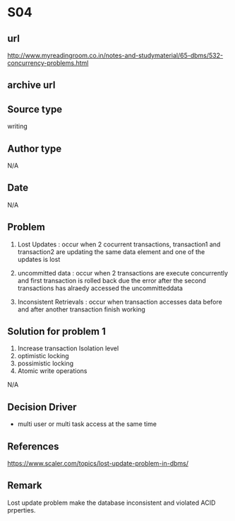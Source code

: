 # S04

## url

http://www.myreadingroom.co.in/notes-and-studymaterial/65-dbms/532-concurrency-problems.html

## archive url

## Source type

writing

## Author type

N/A

## Date

N/A

## Problem

1. Lost Updates : occur when 2 cocurrent transactions, transaction1 and transaction2 are updating the same data element and one of the updates is lost

2. uncommitted data : occur when 2 transactions are execute concurrently and first transaction is rolled back due the error after the second transactions has alraedy accessed the uncommitteddata

3. Inconsistent Retrievals : occur when transaction accesses data before and after another transaction finish working

## Solution for problem 1

1. Increase transaction Isolation level
2. optimistic locking
3. possimistic locking
4. Atomic write operations

N/A

## Decision Driver

- multi user or multi task access at the same time

## References

https://www.scaler.com/topics/lost-update-problem-in-dbms/

## Remark

Lost update problem make the database inconsistent and violated ACID prperties.
